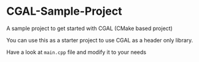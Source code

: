 # CGAL-Sample-Project
A sample project to get started with CGAL (CMake based project)

You can use this as a starter project to use CGAL as a header only library.

Have a look at `main.cpp` file and modify it to your needs
